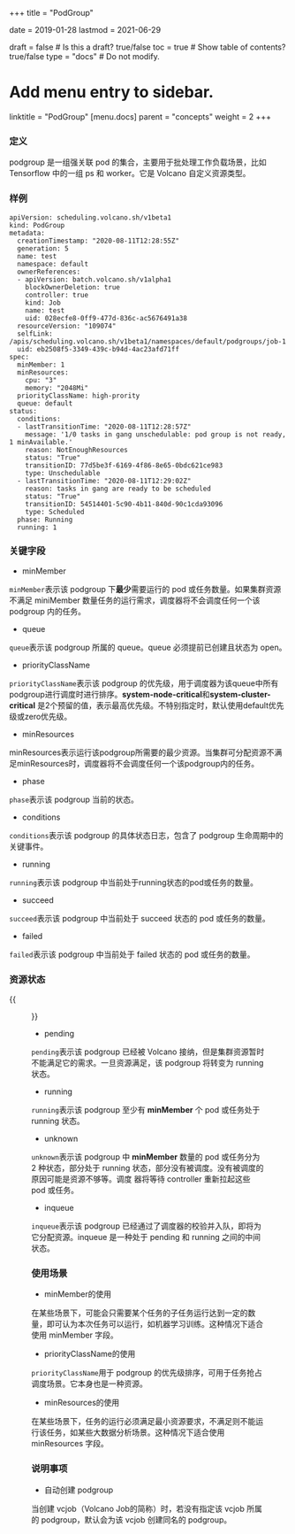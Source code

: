 +++
title = "PodGroup"


date = 2019-01-28
lastmod = 2021-06-29

draft = false  # Is this a draft? true/false
toc = true  # Show table of contents? true/false
type = "docs"  # Do not modify.

# Add menu entry to sidebar.
linktitle = "PodGroup"
[menu.docs]
  parent = "concepts"
  weight = 2
+++

### 定义
podgroup 是一组强关联 pod 的集合，主要用于批处理工作负载场景，比如 Tensorflow 中的一组 ps 和 worker。它是 Volcano 自定义资源类型。

### 样例
```shell
apiVersion: scheduling.volcano.sh/v1beta1
kind: PodGroup
metadata:
  creationTimestamp: "2020-08-11T12:28:55Z"
  generation: 5
  name: test
  namespace: default
  ownerReferences:
  - apiVersion: batch.volcano.sh/v1alpha1
    blockOwnerDeletion: true
    controller: true
    kind: Job
    name: test
    uid: 028ecfe8-0ff9-477d-836c-ac5676491a38
  resourceVersion: "109074"
  selfLink: /apis/scheduling.volcano.sh/v1beta1/namespaces/default/podgroups/job-1
  uid: eb2508f5-3349-439c-b94d-4ac23afd71ff
spec:
  minMember: 1
  minResources:
    cpu: "3"
    memory: "2048Mi"
  priorityClassName: high-prority
  queue: default
status:
  conditions:
  - lastTransitionTime: "2020-08-11T12:28:57Z"
    message: '1/0 tasks in gang unschedulable: pod group is not ready, 1 minAvailable.'
    reason: NotEnoughResources
    status: "True"
    transitionID: 77d5be3f-6169-4f86-8e65-0bdc621ce983
    type: Unschedulable
  - lastTransitionTime: "2020-08-11T12:29:02Z"
    reason: tasks in gang are ready to be scheduled
    status: "True"
    transitionID: 54514401-5c90-4b11-840d-90c1cda93096
    type: Scheduled
  phase: Running
  running: 1

```

### 关键字段
* minMember

`minMember`表示该 podgroup 下**最少**需要运行的 pod 或任务数量。如果集群资源不满足 miniMember 数量任务的运行需求，调度器将不会调度任何一个该 podgroup
内的任务。

* queue

`queue`表示该 podgroup 所属的 queue。queue 必须提前已创建且状态为 open。

* priorityClassName

`priorityClassName`表示该 podgroup 的优先级，用于调度器为该queue中所有podgroup进行调度时进行排序。**system-node-critical**和**system-cluster-critical**
是2个预留的值，表示最高优先级。不特别指定时，默认使用default优先级或zero优先级。

* minResources

minResources表示运行该podgroup所需要的最少资源。当集群可分配资源不满足minResources时，调度器将不会调度任何一个该podgroup内的任务。

* phase

`phase`表示该 podgroup 当前的状态。

* conditions

`conditions`表示该 podgroup 的具体状态日志，包含了 podgroup 生命周期中的关键事件。

* running

`running`表示该 podgroup 中当前处于running状态的pod或任务的数量。

* succeed

`succeed`表示该 podgroup 中当前处于 succeed 状态的 pod 或任务的数量。

* failed

`failed`表示该 podgroup 中当前处于 failed 状态的 pod 或任务的数量。

### 资源状态

{{<figure library="1" src="status-DAG.png" title="status-DAG">}}

* pending

`pending`表示该 podgroup 已经被 Volcano 接纳，但是集群资源暂时不能满足它的需求。一旦资源满足，该 podgroup 将转变为 running 状态。

* running

`running`表示该 podgroup 至少有 **minMember** 个 pod 或任务处于 running 状态。

* unknown

`unknown`表示该 podgroup 中 **minMember** 数量的 pod 或任务分为 2 种状态，部分处于 running 状态，部分没有被调度。没有被调度的原因可能是资源不够等。调度
器将等待 controller 重新拉起这些 pod 或任务。

* inqueue

`inqueue`表示该 podgroup 已经通过了调度器的校验并入队，即将为它分配资源。inqueue 是一种处于 pending 和 running 之间的中间状态。





  

### 使用场景
* minMember的使用

在某些场景下，可能会只需要某个任务的子任务运行达到一定的数量，即可认为本次任务可以运行，如机器学习训练。这种情况下适合使用 minMember 字段。

* priorityClassName的使用

`priorityClassName`用于 podgroup 的优先级排序，可用于任务抢占调度场景。它本身也是一种资源。

* minResources的使用

在某些场景下，任务的运行必须满足最小资源要求，不满足则不能运行该任务，如某些大数据分析场景。这种情况下适合使用 minResources 字段。

### 说明事项
* 自动创建 podgroup

当创建 vcjob（Volcano Job的简称）时，若没有指定该 vcjob 所属的 podgroup，默认会为该 vcjob 创建同名的 podgroup。